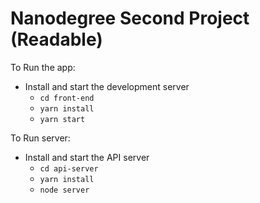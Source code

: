 # Nanodegree Second Project (Readable)

To Run the app:
* Install and start the development server
    - `cd front-end`
    - `yarn install`
    - `yarn start`
    
To Run server:
* Install and start the API server
    - `cd api-server`
    - `yarn install`
    - `node server`